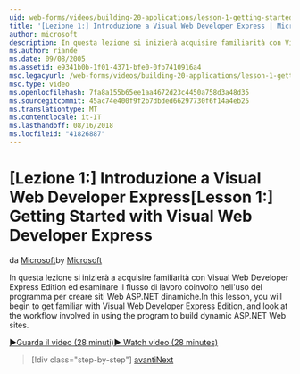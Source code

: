 ```yaml
---
uid: web-forms/videos/building-20-applications/lesson-1-getting-started-with-visual-web-developer-express
title: '[Lezione 1:] Introduzione a Visual Web Developer Express | Microsoft Docs'
author: microsoft
description: In questa lezione si inizierà acquisire familiarità con Visual Web Developer Express Edition ed esaminare il flusso di lavoro relativi all'utilizzo del programma per compilare dyn...
ms.author: riande
ms.date: 09/08/2005
ms.assetid: e9341b0b-1f01-4371-bfe0-0fb7410916a4
msc.legacyurl: /web-forms/videos/building-20-applications/lesson-1-getting-started-with-visual-web-developer-express
msc.type: video
ms.openlocfilehash: 7fa8a155b65ee1aa4672d23c4450a758d3a48d35
ms.sourcegitcommit: 45ac74e400f9f2b7dbded66297730f6f14a4eb25
ms.translationtype: MT
ms.contentlocale: it-IT
ms.lasthandoff: 08/16/2018
ms.locfileid: "41826887"
---
```

<a name="lesson-1-getting-started-with-visual-web-developer-express"></a><span data-ttu-id="027d1-103">[Lezione 1:] Introduzione a Visual Web Developer Express</span><span class="sxs-lookup"><span data-stu-id="027d1-103">[Lesson 1:] Getting Started with Visual Web Developer Express</span></span>
====================
<span data-ttu-id="027d1-104">da [Microsoft](https://github.com/microsoft)</span><span class="sxs-lookup"><span data-stu-id="027d1-104">by [Microsoft](https://github.com/microsoft)</span></span>

<span data-ttu-id="027d1-105">In questa lezione si inizierà a acquisire familiarità con Visual Web Developer Express Edition ed esaminare il flusso di lavoro coinvolto nell'uso del programma per creare siti Web ASP.NET dinamiche.</span><span class="sxs-lookup"><span data-stu-id="027d1-105">In this lesson, you will begin to get familiar with Visual Web Developer Express Edition, and look at the workflow involved in using the program to build dynamic ASP.NET Web sites.</span></span>

[<span data-ttu-id="027d1-106">&#9654;Guarda il video (28 minuti)</span><span class="sxs-lookup"><span data-stu-id="027d1-106">&#9654; Watch video (28 minutes)</span></span>](https://channel9.msdn.com/Blogs/ASP-NET-Site-Videos/lesson-1-getting-started-with-visual-web-developer-express)

> [!div class="step-by-step"]
> [<span data-ttu-id="027d1-107">avanti</span><span class="sxs-lookup"><span data-stu-id="027d1-107">Next</span></span>](lesson-2-creating-a-web-forms-user-interface.md)
